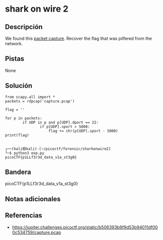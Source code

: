 # shark on wire 2

## Descripción

We found this [packet capture](https://jupiter.challenges.picoctf.org/static/b506393b6f9d53b94011df000c534759/capture.pcap). Recover the flag that was pilfered from the network.

## Pistas

None

## Solución

```
from scapy.all import *
packets = rdpcap('capture.pcap')

flag = ''

for p in packets:
		if UDP in p and p[UDP].dport == 22:
				if p[UDP].sport > 5000:
					flag += chr(p[UDP].sport - 5000)
print(flag)

                                                                                                                                 
┌──(kali㉿kali)-[~/picoctf/forensic/sharkonwire2]
└─$ python3 exp.py
picoCTF{p1LLf3r3d_data_v1a_st3g0}
```

## Bandera

picoCTF{p1LLf3r3d_data_v1a_st3g0}

## Notas adicionales



## Referencias
- https://jupiter.challenges.picoctf.org/static/b506393b6f9d53b94011df000c534759/capture.pcap